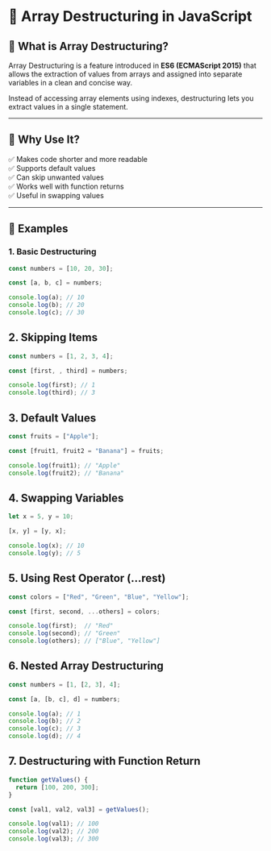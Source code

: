 # 📘 Array Destructuring in JavaScript

## 🔹 What is Array Destructuring?  
Array Destructuring is a feature introduced in **ES6 (ECMAScript 2015)** that allows the extraction of values from arrays and assigned into separate variables in a clean and concise way.  

Instead of accessing array elements using indexes, destructuring lets you extract values in a single statement.  

---

## 🔹 Why Use It?  
✅ Makes code shorter and more readable  
✅ Supports default values  
✅ Can skip unwanted values  
✅ Works well with function returns  
✅ Useful in swapping values  

---

## 🔹 Examples

### 1. Basic Destructuring
```js
const numbers = [10, 20, 30];

const [a, b, c] = numbers;

console.log(a); // 10
console.log(b); // 20
console.log(c); // 30
```
## 2. Skipping Items
```js 
const numbers = [1, 2, 3, 4];

const [first, , third] = numbers;

console.log(first); // 1
console.log(third); // 3

```
## 3. Default Values
```js
const fruits = ["Apple"];

const [fruit1, fruit2 = "Banana"] = fruits;

console.log(fruit1); // "Apple"
console.log(fruit2); // "Banana"
```
## 4. Swapping Variables
```js
let x = 5, y = 10;

[x, y] = [y, x];

console.log(x); // 10
console.log(y); // 5
```
## 5. Using Rest Operator (...rest)
```js
const colors = ["Red", "Green", "Blue", "Yellow"];

const [first, second, ...others] = colors;

console.log(first);  // "Red"
console.log(second); // "Green"
console.log(others); // ["Blue", "Yellow"]
```
## 6. Nested Array Destructuring
```js
const numbers = [1, [2, 3], 4];

const [a, [b, c], d] = numbers;

console.log(a); // 1
console.log(b); // 2
console.log(c); // 3
console.log(d); // 4
```
## 7. Destructuring with Function Return
```js
function getValues() {
  return [100, 200, 300];
}

const [val1, val2, val3] = getValues();

console.log(val1); // 100
console.log(val2); // 200
console.log(val3); // 300
```